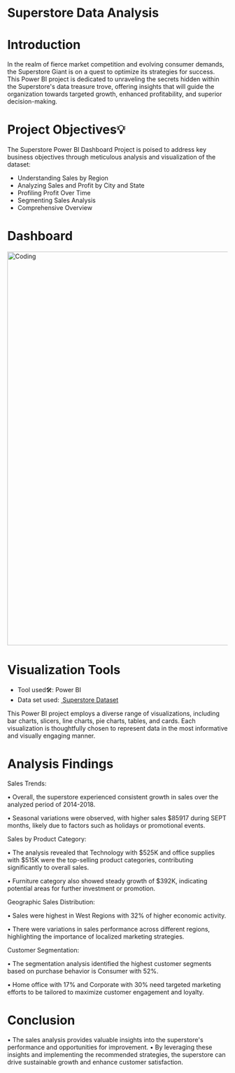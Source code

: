 # Superstore Data Analysis

<h1><a name="introduction">Introduction</a></h1>
<p>In the realm of fierce market competition and evolving consumer demands, the Superstore Giant is on a quest to optimize its strategies for success. This Power BI project is dedicated to unraveling the secrets hidden within the Superstore's data treasure trove, offering insights that will guide the organization towards targeted growth, enhanced profitability, and superior decision-making.</p>
<h1><a name="projectobjectives">Project Objectives💡</a></h1>
<p>The Superstore Power BI Dashboard Project is poised to address key business objectives through meticulous analysis and visualization of the dataset:</p>
<ul>
  <li>Understanding Sales by Region</li>
  <li>Analyzing Sales and Profit by City and State</li>
  <li> Profiling Profit Over Time</li>
  <li>Segmenting Sales Analysis</li>
  <li>Comprehensive Overview</li>
</ul>
<h1><a name='dashboard'>Dashboard</a></h1>
<img width="900" alt="Coding" src="https://github.com/Binit7858/Power-BI_Super-Store-Data-Analysis-Project/blob/main/Superstore%20Dashboard.png">
<h1><a name="visualizationtools">Visualization Tools</a></h1>
<ul><li>Tool used🛠️: Power BI</li>
<li> Data set used: <a href="https://www.kaggle.com/datasets/vivek468/superstore-dataset-final">
         <img src=" Superstore Dataset" alt=""> Superstore Dataset</a></li></ul>
<p>This Power BI project employs a diverse range of visualizations, including bar charts, slicers, line charts, pie charts, tables, and cards. Each visualization is thoughtfully chosen to represent data in the most informative and visually engaging manner.</p>
<h1><a name="Analysis Findings">Analysis Findings</a></h1>
<p>
  Sales Trends:
  
• Overall, the superstore experienced consistent growth in sales over the analyzed period of 2014-2018.

• Seasonal variations were observed, with higher sales $85917 during SEPT months, likely due to factors such as holidays or promotional events.

Sales by Product Category:

• The analysis revealed that Technology with $525K and office supplies with $515K were the top-selling product categories, contributing significantly to overall sales.

• Furniture category also showed steady growth of $392K, indicating potential areas for further investment or promotion.

Geographic Sales Distribution: 

• Sales were highest in West Regions with 32% of higher economic activity. 

• There were variations in sales performance across different regions, highlighting the importance of localized marketing strategies.

Customer Segmentation: 

• The segmentation analysis identified the highest customer segments based on purchase behavior is Consumer with 52%.

• Home office with 17% and Corporate with 30% need targeted marketing efforts to be tailored to maximize customer engagement and loyalty.

</p>
<h1><a name="conclusion">Conclusion</a></h1>
<p>• The sales analysis provides valuable insights into the superstore's performance and opportunities for improvement.
   • By leveraging these insights and implementing the recommended strategies, the superstore can drive sustainable growth and enhance customer satisfaction. 
</p>



